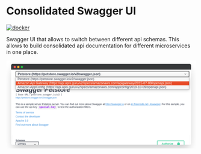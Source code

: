 # Consolidated Swagger UI

[![docker](https://img.shields.io/docker/pulls/gometric/swagger-ui-consolidated.svg?style=flat)](https://hub.docker.com/r/gometric/swagger-ui-consolidated/)

Swagger UI that allows to switch between different api schemas.
This allows to build consolidated api documentation for different microservices in one place.

![Opcache dashboard](https://github.com/GoMetric/swagger-ui-consolidated/blob/master/docs/ui.png?raw=true&1)


